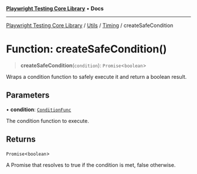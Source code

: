 [**Playwright Testing Core Library**](../../../../../README.md) • **Docs**

***

[Playwright Testing Core Library](../../../../../README.md) / [Utils](../../../README.md) / [Timing](../README.md) / createSafeCondition

# Function: createSafeCondition()

> **createSafeCondition**(`condition`): `Promise`\<`boolean`\>

Wraps a condition function to safely execute it and return a boolean result.

## Parameters

• **condition**: [`ConditionFunc`](../../../../../type-aliases/ConditionFunc.md)

The condition function to execute.

## Returns

`Promise`\<`boolean`\>

A Promise that resolves to true if the condition is met, false otherwise.
